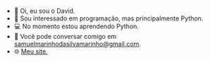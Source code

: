 - 👋 Oi, eu sou o David.
- 👀 Sou interessado em programação, mas principalmente Python.
- 💻 No momento estou aprendendo Python.
- 📨 Você pode conversar comigo em samuelmarinhodasilvamarinho@gmail.com.
- 🌐 [Meu site.](https://davdsamuel.github.io/blog/)
